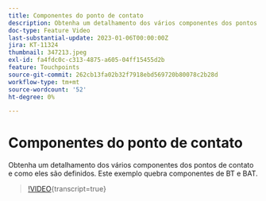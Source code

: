 ```yaml
---
title: Componentes do ponto de contato
description: Obtenha um detalhamento dos vários componentes dos pontos de contato e como eles são definidos. Este exemplo quebra componentes de BT e BAT.
doc-type: Feature Video
last-substantial-update: 2023-01-06T00:00:00Z
jira: KT-11324
thumbnail: 347213.jpeg
exl-id: fa4fdc0c-c313-4875-a605-04ff15455d2b
feature: Touchpoints
source-git-commit: 262cb13fa02b32f7918ebd569720b80078c2b28d
workflow-type: tm+mt
source-wordcount: '52'
ht-degree: 0%

---
```


# Componentes do ponto de contato

Obtenha um detalhamento dos vários componentes dos pontos de contato e como eles são definidos. Este exemplo quebra componentes de BT e BAT.

>[!VIDEO](https://video.tv.adobe.com/v/347213/?learn=on){transcript=true}
